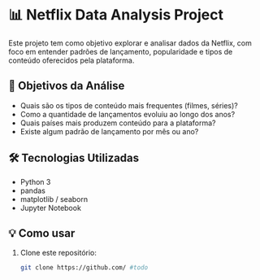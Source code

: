 # 📊 Netflix Data Analysis Project

Este projeto tem como objetivo explorar e analisar dados da Netflix, com foco em entender padrões de lançamento, popularidade e tipos de conteúdo oferecidos pela plataforma.

## 🚀 Objetivos da Análise

- Quais são os tipos de conteúdo mais frequentes (filmes, séries)?
- Como a quantidade de lançamentos evoluiu ao longo dos anos?
- Quais países mais produzem conteúdo para a plataforma?
- Existe algum padrão de lançamento por mês ou ano?

## 🛠️ Tecnologias Utilizadas

- Python 3
- pandas
- matplotlib / seaborn
- Jupyter Notebook

## 💡 Como usar

1. Clone este repositório:
   ```bash
   git clone https://github.com/ #todo